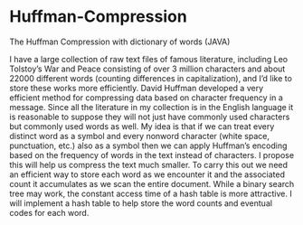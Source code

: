 # Huffman-Compression
The Huffman Compression with dictionary of words (JAVA)

I have a large collection of raw text files of famous literature, including Leo Tolstoy’s War and Peace consisting of over 3 million characters and about 22000 different words (counting differences in capitalization), and I’d like to store these works more efficiently. David Huffman developed a very efficient method for compressing data based on character frequency in a message. Since all the literature in my collection is in the English language it is reasonable to suppose they will not just have commonly used characters but commonly used words as well. My idea is that if we can treat every distinct word as a symbol and every nonword character (white space, punctuation, etc.) also as a symbol then we can apply Huffman’s encoding based on the frequency of words in the text instead of characters. I propose this will help us compress the text much smaller.
To carry this out we need an efficient way to store each word as we encounter it and the associated count it accumulates as we scan the entire document. While a binary search tree may work, the constant access time of a hash table is more attractive. I will implement a hash table to help store the word counts and eventual codes for each word.
